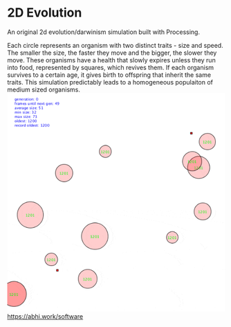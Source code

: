 # 2D Evolution
An original 2d evolution/darwinism simulation built with Processing.

Each circle represents an organism with two distinct traits - size and speed. The smaller the size, the faster they move and the bigger, the slower they move. These organisms have a health that slowly expires unless they run into food, represented by squares, which revives them. If each organism survives to a certain age, it gives birth to offspring that inherit the same traits. This simulation predictably leads to a homogeneous populaiton of medium sized organisms.
![example](https://github.com/avelaga/evolution/blob/master/example.gif)
https://abhi.work/software
